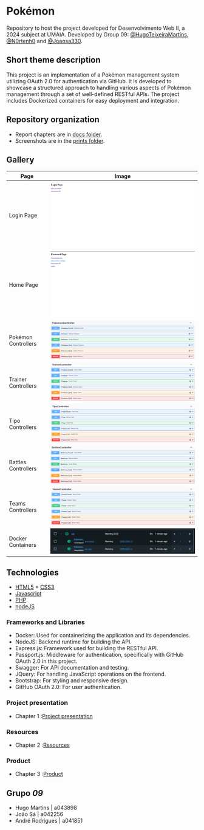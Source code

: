 # Pokémon

Repository to host the project developed for Desenvolvimento Web II, a 2024 subject at UMAIA. Developed by Group 09: [@HugoTeixeiraMartins](https://github.com/HugoTeixeiraMartins), [@N0rtenh0](https://github.com/N0rtenh0) and [@Joaosa330](https://github.com/Joaosa330).

## Short theme description

This project is an implementation of a Pokémon management system utilizing OAuth 2.0 for authentication via GitHub. It is developed to showcase a structured approach to handling various aspects of Pokémon management through a set of well-defined RESTful APIs. The project includes Dockerized containers for easy deployment and integration.

## Repository organization

* Report chapters are in [docs folder](Doc_M1).
* Screenshots are in the [prints folder](Doc_M1).


## Gallery

| Page      | Image |
| ----------- | ----------- |
| Login Page  | ![Drag Racing](prints/image.png)       |
| Home Page | ![Drag Racing](prints/image-2.png)       |
| Pokémon Controllers      | ![Drag Racing](prints/image-3.png)       |
| Trainer Controllers   | ![Drag Racing](prints/image-4.png)       |
| Tipo Controllers | ![[Drag Racing]()](prints/image-5.png)       |
| Battles Controllers      | ![Drag Racing](prints/image-6.png)       |
| Teams Controllers      | ![Drag Racing](prints/image-7.png)       |
| Docker Containers   | ![Drag Racing](prints/image-1.png)       |

## Technologies

* [HTML5](https://html.spec.whatwg.org/multipage/) + [CSS3](https://www.w3.org/Style/CSS/)
* [Javascript](https://developer.mozilla.org/en-US/docs/Learn/JavaScript)
* [PHP](https://www.php.net/)
* [nodeJS](https://nodejs.org/en/)


### Frameworks and Libraries

* Docker: Used for containerizing the application and its dependencies.
* NodeJS: Backend runtime for building the API.
* Express.js: Framework used for building the RESTful API.
* Passport.js: Middleware for authentication, specifically with GitHub OAuth 2.0 in this project.
* Swagger: For API documentation and testing.
* JQuery: For handling JavaScript operations on the frontend.
* Bootstrap: For styling and responsive design.
* GitHub OAuth 2.0: For user authentication.


### Project presentation
* Chapter 1 :[Project presentation](Doc_M1/c1.md)
### Resources
* Chapter 2 :[Resources](Doc_M1/c2.md)
### Product
* Chapter 3 :[Product](Doc_M1/c3.md)


## Grupo _09_
* Hugo Martins | a043898
* João Sá | a042256
* André Rodrigues | a041851
